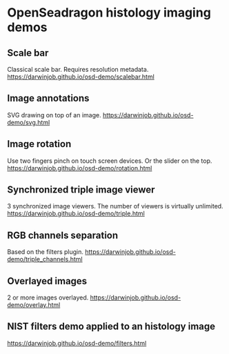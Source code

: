 # OpenSeadragon histology imaging demos
## Scale bar
Classical scale bar. Requires resolution metadata.
https://darwinjob.github.io/osd-demo/scalebar.html
## Image annotations
SVG drawing on top of an image. 
https://darwinjob.github.io/osd-demo/svg.html
## Image rotation
Use two fingers pinch on touch screen devices. Or the slider on the top.
https://darwinjob.github.io/osd-demo/rotation.html
## Synchronized triple image viewer
3 synchronized image viewers. The number of viewers is virtually unlimited. 
https://darwinjob.github.io/osd-demo/triple.html
## RGB channels separation
Based on the filters plugin.
https://darwinjob.github.io/osd-demo/triple_channels.html
## Overlayed images
2 or more images overlayed. 
https://darwinjob.github.io/osd-demo/overlay.html
## NIST filters demo applied to an histology image
https://darwinjob.github.io/osd-demo/filters.html
